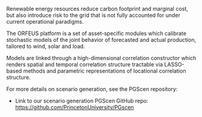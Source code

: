 Renewable energy resources reduce carbon footprint and marginal cost, but also introduce risk to the grid that is not fully accounted for under current operational paradigms.

The ORFEUS platform is a set of asset-specific modules which calibrate stochastic models of the joint behavior of forecasted and actual production, tailored to wind, solar and load.

Models are linked through a high-dimensional correlation constructor which renders spatial and temporal correlation structure tractable via LASSO-based methods and parametric representations of locational correlation structure.

For more details on scenario generation, see the PGScen repository:

- Link to our scenario generation PGScen GitHub repo: https://github.com/PrincetonUniversity/PGscen

